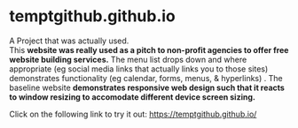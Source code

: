 # temptgithub.github.io
A Project that was actually used.<br>
This <strong>website was really used as a pitch to non-profit agencies to offer free website building services.</strong>
The menu list drops down and where appropriate (eg social media links that actually links you to those sites)<br>
demonstrates functionality (eg calendar, forms, menus, & hyperlinks) .  The baseline website <strong>demonstrates responsive web design such that it reacts to window resizing to accomodate different device screen sizing.</strong>

Click on the following link to try it out: https://temptgithub.github.io/
